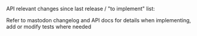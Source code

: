 API relevant changes since last release / "to implement" list:

Refer to mastodon changelog and API docs for details when implementing, add or modify tests where needed
